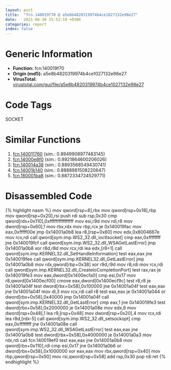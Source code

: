 ```yaml
---
layout: post
title:  "fcn.140019f70 @ a5e8b4820319974b4ce1027132e98e27"
date:   2021-08-30 15:52:19 +0300
categories: report
index: false
---
```


# Generic Information
- **Function:** fcn.140019f70
- **Origin (md5):** a5e8b4820319974b4ce1027132e98e27
- **VirusTotal:** [virustotal.com/gui/file/a5e8b4820319974b4ce1027132e98e27][virustotal_ref]

# Code Tags
<span class="tag" id="SOCKET">SOCKET</span>


# Similar Functions

1. [fcn.140011760][similar_1_ref] (sim.: 0.8949908977483145)
2. [fcn.14000e8f0][similar_2_ref] (sim.: 0.8921864600206026)
3. [fcn.140014a38][similar_3_ref] (sim.: 0.8893568549430741)
4. [fcn.14001b140][similar_4_ref] (sim.: 0.8888981508220647)
5. [fcn.180001ba8][similar_5_ref] (sim.: 0.8872334724529771)


# Disassembled Code

{% highlight nasm %}
mov qword[rsp+8],rbx
mov qword[rsp+0x18],rbp
mov qword[rsp+0x20],rsi
push rdi
sub rsp,0x30
cmp qword[rdx+0x110],0xffffffffffffffff
mov esi,r9d
mov rdi,r8
mov dword[rsp+0x60],1
mov rbx,rdx
mov rbp,rcx
je 0x140019fac
mov eax,0xfffff00e
jmp 0x14001a0b8
lea r8,[rsp+0x60]
mov edx,0x8004667e
mov rcx,rdi
call qword[sym.imp.WS2_32.dll_ioctlsocket]
cmp eax,0xffffffff
jne 0x140019fcf
call qword[sym.imp.WS2_32.dll_WSAGetLastError]
jmp 0x14001a0b8
xor r8d,r8d
mov rcx,rdi
lea edx,[r8+1]
call qword[sym.imp.KERNEL32.dll_SetHandleInformation]
test eax,eax
jne 0x140019fee
call qword[sym.imp.KERNEL32.dll_GetLastError]
jmp 0x14001a0b8
mov rdx,qword[rbp+0x38]
xor r9d,r9d
mov r8,rdi
mov rcx,rdi
call qword[sym.imp.KERNEL32.dll_CreateIoCompletionPort]
test rax,rax
je 0x140019fe3
mov eax,dword[0x1400ecfa0]
cmp esi,0x17
mov r8,qword[0x1400ecf00]
cmove eax,dword[0x1400ecf9c]
test r8,r8
je 0x14001a04f
test dword[rbx+0x58],0x100000
jne 0x14001a04f
test eax,eax
jne 0x14001a04f
mov dl,3
mov rcx,rdi
call r8
test eax,eax
je 0x14001a044
or dword[rbx+0x58],0x40000
jmp 0x14001a04f
call qword[sym.imp.KERNEL32.dll_GetLastError]
cmp eax,1
jne 0x140019fe3
test dword[rbx+0x58],0x2000000
je 0x14001a08e
mov edx,6
mov dword[rsp+0x48],1
lea r9,[rsp+0x48]
mov dword[rsp+0x20],4
mov rcx,rdi
lea r8d,[rdx-5]
call qword[sym.imp.WS2_32.dll_setsockopt]
cmp eax,0xffffffff
jne 0x14001a08e
call qword[sym.imp.WS2_32.dll_WSAGetLastError]
test eax,eax
jne 0x14001a0b8
test dword[rbx+0x58],0x4000000
je 0x14001a0a3
mov rdx,rdi
call fcn.140019ef0
test eax,eax
jne 0x14001a0b8
mov qword[rbx+0x110],rdi
cmp esi,0x17
jne 0x14001a0b6
or dword[rbx+0x58],0x1000000
xor eax,eax
mov rbx,qword[rsp+0x40]
mov rbp,qword[rsp+0x50]
mov rsi,qword[rsp+0x58]
add rsp,0x30
pop rdi
ret 
{% endhighlight %}


[similar_1_ref]: /report/fcn.140011760@a5e8b4820319974b4ce1027132e98e27
[similar_2_ref]: /report/fcn.14000e8f0@72082bb1b08918279d6780845b69f5ff
[similar_3_ref]: /report/fcn.140014a38@72082bb1b08918279d6780845b69f5ff
[similar_4_ref]: /report/fcn.14001b140@a5e8b4820319974b4ce1027132e98e27
[similar_5_ref]: /report/fcn.180001ba8@7dc44f7522d53d03c7b1f4335f6d2a15
[virustotal_ref]: https://www.virustotal.com/gui/file/a5e8b4820319974b4ce1027132e98e27